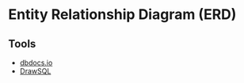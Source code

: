 # Entity Relationship Diagram (ERD)

## Tools

- [dbdocs.io](/dbdocs/README.md)
- [DrawSQL](https://drawsql.app)

<!--
https://github.com/beenotung/quick-erd
https://github.com/a8m/enter
-->

<!--
https://sqldbd.com
https://azimutt.app
https://quickdatabasediagrams.com
https://sqldbm.com
https://chartdb.io
-->
